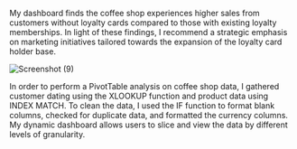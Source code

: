 My dashboard finds the coffee shop experiences higher sales from customers without loyalty cards compared to those with existing loyalty memberships. In light of these findings, I recommend a strategic emphasis on marketing initiatives tailored towards the expansion of the loyalty card holder base.

![Screenshot (9)](https://github.com/AllisonVanBeaver/Coffee-Sales-Data-Analysis/assets/160637606/ef868726-8f3f-4e39-bcd8-94cfc009f409)

In order to perform a PivotTable analysis on coffee shop data, I gathered customer dating using the XLOOKUP function and product data using INDEX MATCH. 
To clean the data, I used the IF function to format blank columns, checked for duplicate data, and formatted the currency columns. 
My dynamic dashboard allows users to slice and view the data by different levels of granularity. 
